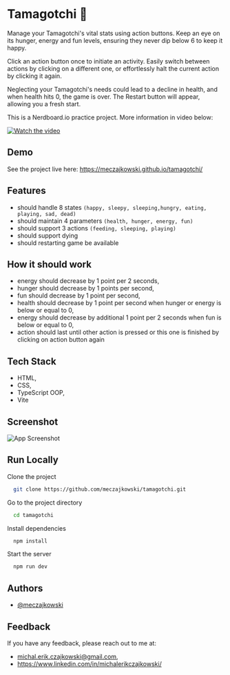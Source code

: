 
# Tamagotchi 👾

Manage your Tamagotchi's vital stats using action buttons. Keep an eye on its hunger, energy and fun levels, ensuring they never dip below 6 to keep it happy.

Click an action button once to initiate an activity. Easily switch between actions by clicking on a different one, or effortlessly halt the current action by clicking it again.

Neglecting your Tamagotchi's needs could lead to a decline in health, and when health hits 0, the game is over. The Restart button will appear, allowing you a fresh start.



This is a Nerdboard.io practice project. More information in video below:

[![Watch the video](https://img.youtube.com/vi/ktoU-K6VN2U/hqdefault.jpg)](https://www.youtube.com/embed/ktoU-K6VN2U)





## Demo
See the project live here:
https://meczajkowski.github.io/tamagotchi/


## Features

- should handle 8 states `(happy, sleepy, sleeping,hungry, eating, playing, sad, dead)`
- should maintain 4 parameters `(health, hunger, energy, fun)`
- should support 3 actions `(feeding, sleeping, playing)`
- should support dying
- should restarting game be available


## How it should work

- energy should decrease by 1 point per 2 seconds,
- hunger should decrease by 1 points per second,
- fun should decrease by 1 point per second,
- health should decrease by 1 point per second when hunger or energy is below or equal to 0,
- energy should decrease by additional 1 point per 2 seconds when fun is below or equal to 0,
- action should last until other action is pressed or this one is finished by clicking on action button again


## Tech Stack

- HTML, 
- CSS, 
- TypeScript OOP, 
- Vite




## Screenshot

![App Screenshot](https://github.com/meczajkowski/tamagotchi/assets/110562040/7f5be5ad-a198-4235-b4e1-17872a5010c0)


## Run Locally

Clone the project

```bash
  git clone https://github.com/meczajkowski/tamagotchi.git
```

Go to the project directory

```bash
  cd tamagotchi
```

Install dependencies

```bash
  npm install
```

Start the server

```bash
  npm run dev
```


## Authors

- [@meczajkowski](https://www.github.com/octokatherine)


## Feedback

If you have any feedback, please reach out to me at:
-  michal.erik.czajkowski@gmail.com,
- https://www.linkedin.com/in/michalerikczajkowski/

